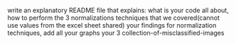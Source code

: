 write an explanatory README file that explains:
what is your code all about,
how to perform the 3 normalizations techniques that we covered(cannot use values from the excel sheet shared)
your findings for normalization techniques,
add all your graphs
your 3 collection-of-misclassified-images 

